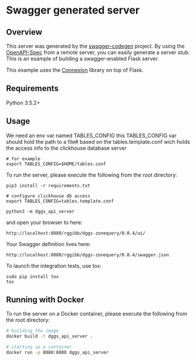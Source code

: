 # Swagger generated server

## Overview
This server was generated by the [swagger-codegen](https://github.com/swagger-api/swagger-codegen) project. By using the
[OpenAPI-Spec](https://github.com/swagger-api/swagger-core/wiki) from a remote server, you can easily generate a server stub.  This
is an example of building a swagger-enabled Flask server.

This example uses the [Connexion](https://github.com/zalando/connexion) library on top of Flask.

## Requirements
Python 3.5.2+

## Usage

We need an env var named TABLES_CONFIG
this TABLES_CONFIG var should hold the path to a file# based on the
tables.template.conf wich holds the access info to the clickhouse database server

```
# for example
export TABLES_CONFIG=$HOME/tables.conf

```


To run the server, please execute the following from the root directory:

```
pip3 install -r requirements.txt

# configure clickhouse db access
export TABLES_CONFIG=tables.template.conf

python3 -m dggs_api_server
```

and open your browser to here:

```
http://localhost:8080/rggibb/dggs-zonequery/0.0.4/ui/
```

Your Swagger definition lives here:

```
http://localhost:8080/rggibb/dggs-zonequery/0.0.4/swagger.json
```

To launch the integration tests, use tox:
```
sudo pip install tox
tox
```

## Running with Docker

To run the server on a Docker container, please execute the following from the root directory:

```bash
# building the image
docker build -t dggs_api_server .

# starting up a container
docker run -p 8080:8080 dggs_api_server
```
